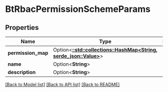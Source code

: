 # BtRbacPermissionSchemeParams

## Properties

Name | Type | Description | Notes
------------ | ------------- | ------------- | -------------
**permission_map** | Option<[**::std::collections::HashMap<String, serde_json::Value>**](serde_json::Value.md)> |  | [optional]
**name** | Option<**String**> |  | [optional]
**description** | Option<**String**> |  | [optional]

[[Back to Model list]](../README.md#documentation-for-models) [[Back to API list]](../README.md#documentation-for-api-endpoints) [[Back to README]](../README.md)


